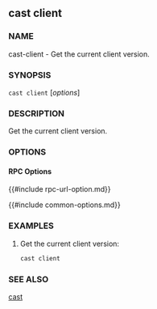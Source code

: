 ## cast client

### NAME

cast-client - Get the current client version.

### SYNOPSIS

``cast client`` [*options*]

### DESCRIPTION

Get the current client version.

### OPTIONS

#### RPC Options

{{#include rpc-url-option.md}}

{{#include common-options.md}}

### EXAMPLES

1. Get the current client version:
    ```sh
    cast client
    ```
### SEE ALSO

[cast](./cast.md)
